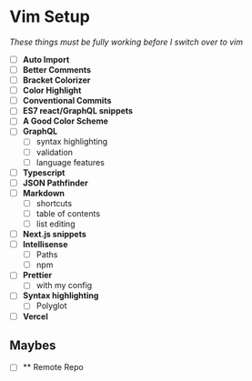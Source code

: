 # Vim Setup
_These things must be fully working before I switch over to vim_
- [ ] **Auto Import**
- [ ] **Better Comments**
- [ ] **Bracket Colorizer**
- [ ] **Color Highlight**
- [ ] **Conventional Commits**
- [ ] **ES7 react/GraphQL snippets**
- [ ] **A Good Color Scheme**
- [ ] **GraphQL**
  - [ ] syntax highlighting
  - [ ] validation  
  - [ ] language features
- [ ] **Typescript**
- [ ] **JSON Pathfinder**
- [ ] **Markdown**
  - [ ]  shortcuts
  - [ ]  table of contents
  - [ ]  list editing
- [ ] **Next.js snippets**
- [ ] **Intellisense**
  - [ ]  Paths
  - [ ]  npm
- [ ] **Prettier**
  - [ ]  with my config
- [ ] **Syntax highlighting**
  - [ ]  Polyglot
- [ ] **Vercel**

## Maybes 
- [ ] ** Remote Repo
